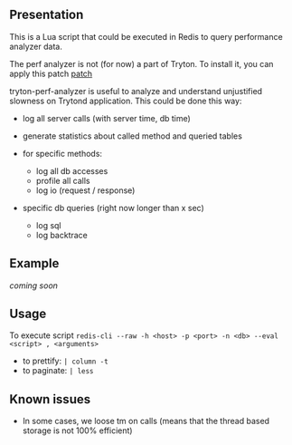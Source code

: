 ## Presentation

This is a Lua script that could be executed in Redis to query performance
analyzer data.

The perf analyzer is not (for now) a part of Tryton. To install it, you can
apply this patch [patch](https://github.com/coopengo)

tryton-perf-analyzer is useful to analyze and understand unjustified slowness on
Trytond application. This could be done this way:

- log all server calls (with server time, db time)
- generate statistics about called method and queried tables
- for specific methods:

    - log all db accesses
    - profile all calls
    - log io (request / response)

- specific db queries (right now longer than x sec)

    - log sql
    - log backtrace

## Example

*coming soon*

## Usage

To execute script
`redis-cli --raw -h <host> -p <port> -n <db> --eval <script> , <arguments>`

- to prettify: `| column -t`
- to paginate: `| less`

## Known issues

- In some cases, we loose tm on calls (means that the thread based storage
  is not 100% efficient)
